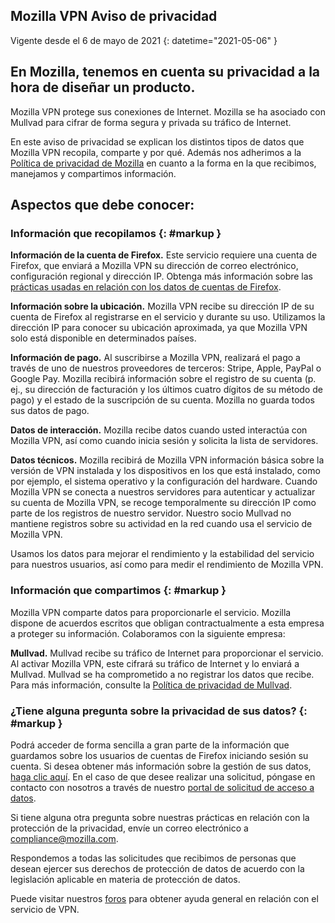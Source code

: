 ## <span class="privacy-header-firefox">Mozilla VPN</span> <span class="privacy-header-policy">Aviso de privacidad</span>

Vigente desde el 6 de mayo de 2021
{: datetime="2021-05-06" }

## En Mozilla, tenemos en cuenta su privacidad a la hora de diseñar un producto.

Mozilla VPN protege sus conexiones de Internet. Mozilla se ha asociado con Mullvad para cifrar de forma segura y privada su tráfico de Internet.

En este aviso de privacidad se explican los distintos tipos de datos que Mozilla VPN recopila, comparte y por qué. Además nos adherimos a la [Política de privacidad de Mozilla](https://www.mozilla.org/privacy/) en cuanto a la forma en la que recibimos, manejamos y compartimos información.

## Aspectos que debe conocer:

### Información que recopilamos {: #markup }

__Información de la cuenta de Firefox.__ Este servicio requiere una cuenta de Firefox, que enviará a Mozilla VPN su dirección de correo electrónico, configuración regional y dirección IP. Obtenga más información sobre las [prácticas usadas en relación con los datos de cuentas de Firefox](https://www.mozilla.org/privacy/firefox/#firefox-accounts-join-firefox).

__Información sobre la ubicación.__ Mozilla VPN recibe su dirección IP de su cuenta de Firefox al registrarse en el servicio y durante su uso. Utilizamos la dirección IP para conocer su ubicación aproximada, ya que Mozilla VPN solo está disponible en determinados países.

__Información de pago.__ Al suscribirse a Mozilla VPN, realizará el pago a través de uno de nuestros proveedores de terceros: Stripe, Apple, PayPal o Google Pay. Mozilla recibirá información sobre el registro de su cuenta (p. ej., su dirección de facturación y los últimos cuatro dígitos de su método de pago) y el estado de la suscripción de su cuenta. Mozilla no guarda todos sus datos de pago. 

__Datos de interacción.__ Mozilla recibe datos cuando usted interactúa con Mozilla VPN, así como cuando inicia sesión y solicita la lista de servidores.

__Datos técnicos.__ Mozilla recibirá de Mozilla VPN información básica sobre la versión de VPN instalada y los dispositivos en los que está instalado, como por ejemplo, el sistema operativo y la configuración del hardware. Cuando Mozilla VPN se conecta a nuestros servidores para autenticar y actualizar su cuenta de Mozilla VPN, se recoge temporalmente su dirección IP como parte de los registros de nuestro servidor. Nuestro socio Mullvad no mantiene registros sobre su actividad en la red cuando usa el servicio de Mozilla VPN.

Usamos los datos para mejorar el rendimiento y la estabilidad del servicio para nuestros usuarios, así como para medir el rendimiento de Mozilla VPN.

### Información que compartimos {: #markup }

Mozilla VPN comparte datos para proporcionarle el servicio. Mozilla dispone de acuerdos escritos que obligan contractualmente a esta empresa a proteger su información. Colaboramos con la siguiente empresa:

__Mullvad.__ Mullvad recibe su tráfico de Internet para proporcionar el servicio. Al activar Mozilla VPN, este cifrará su tráfico de Internet y lo enviará a Mullvad. Mullvad se ha comprometido a no registrar los datos que recibe. Para más información, consulte la [Política de privacidad de Mullvad](https://mullvad.net/help/no-logging-data-policy/).

### ¿Tiene alguna pregunta sobre la privacidad de sus datos? {: #markup }

Podrá acceder de forma sencilla a gran parte de la información que guardamos sobre los usuarios de cuentas de Firefox iniciando sesión su cuenta. Si desea obtener más información sobre la gestión de sus datos, [haga clic aquí](https://support.mozilla.org/products/privacy-and-security/user-control). En el caso de que desee realizar una solicitud, póngase en contacto con nosotros a través de nuestro [portal de solicitud de acceso a datos](https://privacyportal.onetrust.com/webform/1350748f-7139-405c-8188-22740b3b5587/4ba08202-2ede-4934-a89e-f0b0870f95f0).

Si tiene alguna otra pregunta sobre nuestras prácticas en relación con la protección de la privacidad, envíe un correo electrónico a compliance@mozilla.com.

Respondemos a todas las solicitudes que recibimos de personas que desean ejercer sus derechos de protección de datos de acuerdo con la legislación aplicable en materia de protección de datos.

Puede visitar nuestros [foros](https://support.mozilla.org/) para obtener ayuda general en relación con el servicio de VPN.
